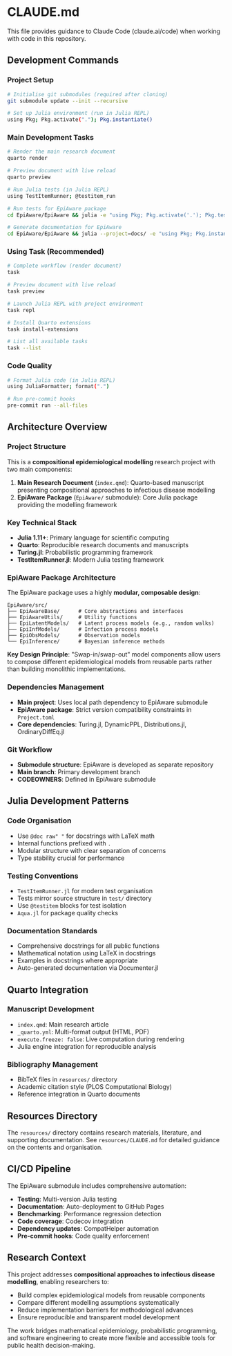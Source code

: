 # CLAUDE.md

This file provides guidance to Claude Code (claude.ai/code) when working with code in this repository.

## Development Commands

### Project Setup
```bash
# Initialise git submodules (required after cloning)
git submodule update --init --recursive

# Set up Julia environment (run in Julia REPL)
using Pkg; Pkg.activate("."); Pkg.instantiate()
```

### Main Development Tasks
```bash
# Render the main research document
quarto render

# Preview document with live reload
quarto preview

# Run Julia tests (in Julia REPL)
using TestItemRunner; @testitem_run

# Run tests for EpiAware package
cd EpiAware/EpiAware && julia -e "using Pkg; Pkg.activate('.'); Pkg.test()"

# Generate documentation for EpiAware
cd EpiAware/EpiAware && julia --project=docs/ -e "using Pkg; Pkg.instantiate(); using Documenter; include(\"docs/make.jl\")"
```

### Using Task (Recommended)
```bash
# Complete workflow (render document)
task

# Preview document with live reload
task preview

# Launch Julia REPL with project environment
task repl

# Install Quarto extensions
task install-extensions

# List all available tasks
task --list
```

### Code Quality
```bash
# Format Julia code (in Julia REPL)
using JuliaFormatter; format(".")

# Run pre-commit hooks
pre-commit run --all-files
```

## Architecture Overview

### Project Structure
This is a **compositional epidemiological modelling** research project with two main components:

1. **Main Research Document** (`index.qmd`): Quarto-based manuscript presenting compositional approaches to infectious disease modelling
2. **EpiAware Package** (`EpiAware/` submodule): Core Julia package providing the modelling framework

### Key Technical Stack
- **Julia 1.11+**: Primary language for scientific computing
- **Quarto**: Reproducible research documents and manuscripts
- **Turing.jl**: Probabilistic programming framework
- **TestItemRunner.jl**: Modern Julia testing framework

### EpiAware Package Architecture
The EpiAware package uses a highly **modular, composable design**:

```
EpiAware/src/
├── EpiAwareBase/      # Core abstractions and interfaces
├── EpiAwareUtils/     # Utility functions
├── EpiLatentModels/   # Latent process models (e.g., random walks)
├── EpiInfModels/      # Infection process models
├── EpiObsModels/      # Observation models
└── EpiInference/      # Bayesian inference methods
```

**Key Design Principle**: "Swap-in/swap-out" model components allow users to compose different epidemiological models from reusable parts rather than building monolithic implementations.

### Dependencies Management
- **Main project**: Uses local path dependency to EpiAware submodule
- **EpiAware package**: Strict version compatibility constraints in `Project.toml`
- **Core dependencies**: Turing.jl, DynamicPPL, Distributions.jl, OrdinaryDiffEq.jl

### Git Workflow
- **Submodule structure**: EpiAware is developed as separate repository
- **Main branch**: Primary development branch
- **CODEOWNERS**: Defined in EpiAware submodule

## Julia Development Patterns

### Code Organisation
- Use `@doc raw" "` for docstrings with LaTeX math
- Internal functions prefixed with `.`
- Modular structure with clear separation of concerns
- Type stability crucial for performance

### Testing Conventions
- `TestItemRunner.jl` for modern test organisation
- Tests mirror source structure in `test/` directory
- Use `@testitem` blocks for test isolation
- `Aqua.jl` for package quality checks

### Documentation Standards
- Comprehensive docstrings for all public functions
- Mathematical notation using LaTeX in docstrings
- Examples in docstrings where appropriate
- Auto-generated documentation via Documenter.jl

## Quarto Integration

### Manuscript Development
- `index.qmd`: Main research article
- `_quarto.yml`: Multi-format output (HTML, PDF)
- `execute.freeze: false`: Live computation during rendering
- Julia engine integration for reproducible analysis

### Bibliography Management
- BibTeX files in `resources/` directory
- Academic citation style (PLOS Computational Biology)
- Reference integration in Quarto documents

## Resources Directory

The `resources/` directory contains research materials, literature, and supporting documentation. See `resources/CLAUDE.md` for detailed guidance on the contents and organisation.

## CI/CD Pipeline

The EpiAware submodule includes comprehensive automation:
- **Testing**: Multi-version Julia testing
- **Documentation**: Auto-deployment to GitHub Pages
- **Benchmarking**: Performance regression detection
- **Code coverage**: Codecov integration
- **Dependency updates**: CompatHelper automation
- **Pre-commit hooks**: Code quality enforcement

## Research Context

This project addresses **compositional approaches to infectious disease modelling**, enabling researchers to:
- Build complex epidemiological models from reusable components
- Compare different modelling assumptions systematically
- Reduce implementation barriers for methodological advances
- Ensure reproducible and transparent model development

The work bridges mathematical epidemiology, probabilistic programming, and software engineering to create more flexible and accessible tools for public health decision-making.